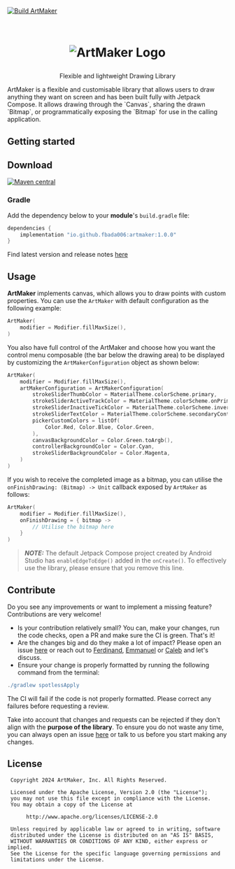 [![Build ArtMaker](https://github.com/Fbada006/ArtMaker/actions/workflows/build.yml/badge.svg)](https://github.com/Fbada006/ArtMaker/actions/workflows/build.yml)
<!-- LOGO -->
<br />
<h1>
<p align="center">
  <img src="https://github.com/user-attachments/assets/6753e2bd-d844-4159-884e-af0dd837a05d" alt="ArtMaker Logo">
</h1>
<p align="center">
    Flexible and lightweight Drawing Library
    <br />
</p>
ArtMaker is a flexible and customisable library that allows users to draw anything they want on screen and has been built fully with Jetpack Compose. It allows drawing through the `Canvas`, sharing the drawn `Bitmap`, or programmatically exposing the `Bitmap` for use in the calling application.

## Getting started

## Download
[![Maven central](https://img.shields.io/maven-central/v/io.github.fbada006/artmaker.svg)](https://search.maven.org/artifact/io.github.fbada006/artmaker)

### Gradle
Add the dependency below to your **module**'s `build.gradle` file:
```gradle
dependencies {
    implementation "io.github.fbada006:artmaker:1.0.0"
}
```

Find latest version and release notes [here](https://github.com/Fbada006/ArtMaker/releases)

## Usage

**ArtMaker** implements canvas, which allows you to draw points with custom properties.
You can use the `ArtMaker` with default configuration as the following example:

```kotlin
ArtMaker(
    modifier = Modifier.fillMaxSize(),
)
```

You also have full control of the ArtMaker and choose how you want the control menu composable (the bar below the drawing area) to be
displayed by customizing the `ArtMakerConfiguration` object as shown below:

```kotlin
ArtMaker(
    modifier = Modifier.fillMaxSize(),
    artMakerConfiguration = ArtMakerConfiguration(
        strokeSliderThumbColor = MaterialTheme.colorScheme.primary,
        strokeSliderActiveTrackColor = MaterialTheme.colorScheme.onPrimary,
        strokeSliderInactiveTickColor = MaterialTheme.colorScheme.inversePrimary,
        strokeSliderTextColor = MaterialTheme.colorScheme.secondaryContainer,
        pickerCustomColors = listOf(
            Color.Red, Color.Blue, Color.Green,
        ),
        canvasBackgroundColor = Color.Green.toArgb(),
        controllerBackgroundColor = Color.Cyan,
        strokeSliderBackgroundColor = Color.Magenta,
    )
)
```

If you wish to receive the completed image as a bitmap, you can utilise the `onFinishDrawing: (Bitmap) -> Unit` callback exposed by `ArtMaker` as follows:

```kotlin
ArtMaker(
    modifier = Modifier.fillMaxSize(),
    onFinishDrawing = { bitmap ->
        // Utilise the bitmap here
    }
)
```

> **_NOTE:_**  The default Jetpack Compose project created by Android Studio has `enableEdgeToEdge()` added in the `onCreate()`. To effectively use the library, please ensure that you remove this line.

## Contribute

Do you see any improvements or want to implement a missing feature? Contributions are very welcome!

- Is your contribution relatively small? You can, make your changes, run the code checks, open a PR
  and make sure the CI is green. That's it!
- Are the changes big and do they make a lot of impact? Please open an
  issue [here](https://github.com/Fbada006/ArtMaker/issues?q=is%3Aissue) or reach out to [Ferdinand](https://github.com/Fbada006), [Emmanuel](https://github.com/emmanuelmuturia) or [Caleb](https://github.com/CalebKL) and
  let's discuss.
- Ensure your change is properly formatted by running the following command from the terminal:

```gradle
./gradlew spotlessApply
```

The CI will fail if the code is not properly formatted. Please correct any failures before requesting a review.

Take into account that changes and requests can be rejected if they don't align with the **purpose
of the library**. To ensure you do not waste any time, you can always open an
issue [here](https://github.com/Fbada006/ArtMaker/issues?q=is%3Aissue) or talk to us before you
start making any changes.

## License

     Copyright 2024 ArtMaker, Inc. All Rights Reserved.

     Licensed under the Apache License, Version 2.0 (the "License");
     you may not use this file except in compliance with the License.
     You may obtain a copy of the License at

          http://www.apache.org/licenses/LICENSE-2.0

     Unless required by applicable law or agreed to in writing, software
     distributed under the License is distributed on an "AS IS" BASIS,
     WITHOUT WARRANTIES OR CONDITIONS OF ANY KIND, either express or implied.
     See the License for the specific language governing permissions and
     limitations under the License.

